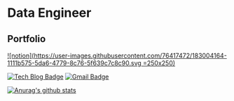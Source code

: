 # Data Engineer

## Portfolio
[![notion](https://user-images.githubusercontent.com/76417472/183004164-1111b575-5da6-4779-8c76-5f639c7c8c90.svg =250x250)](https://prickly-wednesday-22c.notion.site/Hello-My-name-is-KBAE-93880f828cc344e4b910eb3f7255e050)


[![Tech Blog Badge](http://img.shields.io/badge/-Tech%20blog-black?style=flat-square&logo=github&link=https://prickly-wednesday-22c.notion.site/Data-Engineer-KBAE-31be595f3e4b4c86a005ac9d86825859)](https://prickly-wednesday-22c.notion.site/Data-Engineer-KBAE-31be595f3e4b4c86a005ac9d86825859)
[![Gmail Badge](https://img.shields.io/badge/Gmail-d14836?style=flat-square&logo=Gmail&logoColor=white&link=mailto:cok2117@gmail.com)](mailto:cok2117@gmail.com)


 [![Anurag's github stats](https://github-readme-stats.vercel.app/api?username=kbae1230)](https://github.com/anuraghazra/github-readme-stats)
